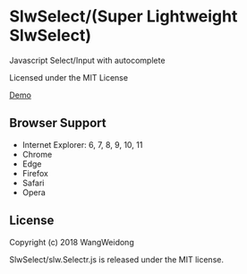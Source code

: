 # SlwSelect/(Super Lightweight SlwSelect)

Javascript Select/Input with autocomplete

Licensed under the MIT License
 
[Demo](https://wang-weidong.github.io/SlwSelect/demo/index.html "Demo")

## Browser Support ##
- Internet Explorer: 6, 7, 8, 9, 10, 11
- Chrome
- Edge
- Firefox
- Safari
- Opera

## License ##
Copyright (c) 2018 WangWeidong

SlwSelect/slw.Selectr.js is released under the MIT license.